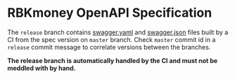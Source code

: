 # RBKmoney OpenAPI Specification

The `release` branch contains [swagger.yaml](swagger.yaml) and [swagger.json](swagger.json) files built by a CI from the spec version on `master` branch. Check `master` commit id in a `release` commit message to correlate versions between the branches.

__The release branch is automatically handled by the CI and must not be meddled with by hand.__

